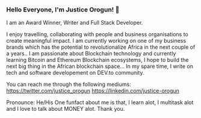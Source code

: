 ### Hello Everyone, I'm Justice Orogun! 👋

I am an Award Winner, Writer and Full Stack Developer. 

I enjoy travelling, collaborating with people and business organisations to create meaningful impact. I am currently working on one of my business brands which has the potential to revolutionalize Africa in the next couple of a years.. I am passionate about Blockchain technology and currently learning Bitcoin and Ethereum Blockchain ecosystems, I hope to build the next big thing in the African blockchain space...
In my spare time, I write on tech and software developement on DEV.to community.

You can reach me through the following mediums:
https://twitter.com/justice_orogun 
https://linkedin.com/justice-orogun 

Pronounce: He/His
One funfact about me is that, I learn alot, I multitask alot and I love to talk about MONEY alot. 
Thank you. 
